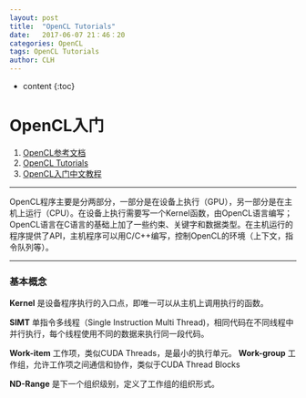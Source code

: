 ```yaml
---
layout: post
title:  "OpenCL Tutorials"
date:   2017-06-07 21：46：20
categories: OpenCL
tags: OpenCL Tutorials
author: CLH
---
```


* content
{:toc}
# OpenCL入门 #
1. [OpenCL参考文档](https://www.khronos.org/opencl/)
2. [OpenCL Tutorials](http://opencl.codeplex.com/wikipage?title=OpenCL%20Tutorials%20-%201)
3. [OpenCL入门中文教程](http://www.cnblogs.com/leiben/archive/2012/06/05/2536508.html)
***
OpenCL程序主要是分两部分，一部分是在设备上执行（GPU），另一部分是在主机上运行（CPU）。在设备上执行需要写一个Kernel函数，由OpenCL语言编写；OpenCL语言在C语言的基础上加了一些约束、关键字和数据类型。在主机运行的程序提供了API，主机程序可以用C/C++编写，控制OpenCL的环境（上下文，指令队列等）。

----------

### 基本概念 ###

**Kernel** 是设备程序执行的入口点，即唯一可以从主机上调用执行的函数。

**SIMT** 单指令多线程（Single Instruction Multi Thread)，相同代码在不同线程中并行执行，每个线程使用不同的数据来执行同一段代码。

**Work-item** 工作项，类似CUDA Threads，是最小的执行单元。
**Work-group** 工作组，允许工作项之间通信和协作，类似于CUDA Thread Blocks

**ND-Range** 是下一个组织级别，定义了工作组的组织形式。